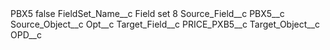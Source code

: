 <?xml version="1.0" encoding="UTF-8"?>
<CustomMetadata xmlns="http://soap.sforce.com/2006/04/metadata" xmlns:xsi="http://www.w3.org/2001/XMLSchema-instance" xmlns:xsd="http://www.w3.org/2001/XMLSchema">
    <label>PBX5</label>
    <protected>false</protected>
    <values>
        <field>FieldSet_Name__c</field>
        <value xsi:type="xsd:string">Field set 8</value>
    </values>
    <values>
        <field>Source_Field__c</field>
        <value xsi:type="xsd:string">PBX5__c</value>
    </values>
    <values>
        <field>Source_Object__c</field>
        <value xsi:type="xsd:string">Opt__c</value>
    </values>
    <values>
        <field>Target_Field__c</field>
        <value xsi:type="xsd:string">PRICE_PXB5__c</value>
    </values>
    <values>
        <field>Target_Object__c</field>
        <value xsi:type="xsd:string">OPD__c</value>
    </values>
</CustomMetadata>
